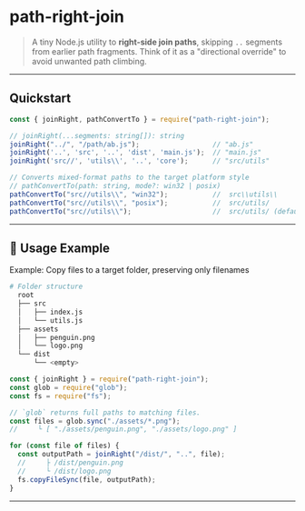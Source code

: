 # path-right-join

> A tiny Node.js utility to **right-side join paths**, skipping `..` segments from earlier path fragments. Think of it as a "directional override" to avoid unwanted path climbing.

---

## Quickstart
```js
const { joinRight, pathConvertTo } = require("path-right-join");

// joinRight(...segments: string[]): string
joinRight("../", "/path/ab.js");                  // "ab.js"
joinRight('..', 'src', '..', 'dist', 'main.js');  // "main.js"
joinRight('src//', 'utils\\', '..', 'core');      // "src/utils"

// Converts mixed-format paths to the target platform style
// pathConvertTo(path: string, mode?: win32 | posix)
pathConvertTo("src//utils\\", "win32");           //  src\\utils\\
pathConvertTo("src//utils\\", "posix");           //  src/utils/
pathConvertTo("src//utils\\");                    //  src/utils/ (defaults to "posix")
```

---

## 🔧 Usage Example
Example: Copy files to a target folder, preserving only filenames

```sh
# Folder structure
  root
  ├── src
  │   ├── index.js
  │   └── utils.js
  ├── assets
  │   ├── penguin.png
  │   └── logo.png
  └── dist
      └── <empty>
```


```js
const { joinRight } = require("path-right-join");
const glob = require("glob");
const fs = require("fs");

// `glob` returns full paths to matching files.
const files = glob.sync("./assets/*.png");
//     └ [ "./assets/penguin.png", "./assets/logo.png" ]

for (const file of files) {
  const outputPath = joinRight("/dist/", "..", file);
  //     ├ /dist/penguin.png
  //     └ /dist/logo.png
  fs.copyFileSync(file, outputPath);
}
```

---